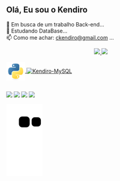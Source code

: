 ## Olá, Eu sou o Kendiro  
🔭 Em busca de um trabalho Back-end...  
🌱 Estudando DataBase...  
📫 Como me achar: ckendiro@gmail.com ...  



<div align="center">
<a href="https://github.com/KendiroDev">
  <img height="180em" src="https://github-readme-stats.vercel.app/api?username=KendiroDev&show_icons=true&theme=dark&include_all_commits=true&count_private=true"/>
  <img height="180em" src="https://github-readme-stats.vercel.app/api/top-langs/?username=KendiroDev&layout=compact&langs_count=7&theme=dark"/>
</div>

<div style="display: inline_block"><br>

  <img align="center" alt="Kendiro-Python" height="50" width="50" src="https://raw.githubusercontent.com/devicons/devicon/master/icons/python/python-original.svg">
  <img align="center" alt="Kendiro-MySQL" height="90" width="50" src="https://cdn.jsdelivr.net/gh/devicons/devicon/icons/mysql/mysql-original-wordmark.svg">
</div>
  
##
  
<div>
  <a href="https://www.instagram.com/_kendiro/" target="_blank"><img src="https://img.shields.io/badge/-Instagram-%23E4405F?style=for-the-badge&logo=instagram&logoColor=white" target="_blank"></a>
  <a href="https://www.facebook.com/caio.kendiro.1" target="_blank"><img src= "https://img.shields.io/badge/Facebook-1877F2?style=for-the-badge&logo=facebook&logoColor=white" target="_blank"></a>
  <a href="https://www.linkedin.com/in/caio-kendiro-551b051b1/" target="_blank"><img src="https://img.shields.io/badge/-LinkedIn-%230077B5?style=for-the-badge&logo=linkedin&logoColor=white" target="_blank"></a>
  <a href = "mailto:ckendiro@gmail.com"><img src="https://img.shields.io/badge/-Gmail-%23333?style=for-the-badge&logo=gmail&logoColor=white" target="_blank"></a>
  
   ![Snake animation](https://github.com/KendiroDev/KendiroDev/blob/output/github-contribution-grid-snake.svg)
   
   
   </div>
